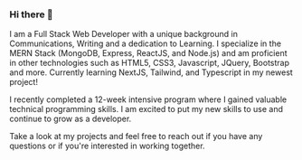 ### Hi there 👋
<!--
**ZacharyJohn1/ZacharyJohn1** is a ✨ _special_ ✨ repository because its `README.md` (this file) appears on your GitHub profile.

Here are some ideas to get you started:

- 🔭 I’m currently working on ...
- 🌱 I’m currently learning ...
- 👯 I’m looking to collaborate on ...
- 🤔 I’m looking for help with ...
- 💬 Ask me about ...
- 📫 How to reach me: ...
- 😄 Pronouns: ...
- ⚡ Fun fact: ...
-->
I am a Full Stack Web Developer with a unique background in Communications, Writing and a dedication to Learning. I specialize in the MERN Stack (MongoDB, Express, ReactJS, and Node.js) and am proficient in other technologies such as HTML5, CSS3, Javascript, JQuery, Bootstrap and more. Currently learning NextJS, Tailwind, and Typescript in my newest project!

I recently completed a 12-week intensive program where I gained valuable technical programming skills. I am excited to put my new skills to use and continue to grow as a developer.

Take a look at my projects and feel free to reach out if you have any questions or if you're interested in working together.

